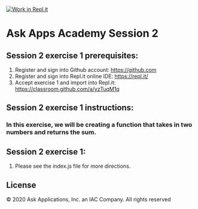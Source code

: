 [![Work in Repl.it](https://classroom.github.com/assets/work-in-replit-14baed9a392b3a25080506f3b7b6d57f295ec2978f6f33ec97e36a161684cbe9.svg)](https://classroom.github.com/online_ide?assignment_repo_id=3237890&assignment_repo_type=AssignmentRepo)
# Ask Apps Academy Session 2

## Session 2 exercise 1 prerequisites:
1. Register and sign into Github account: https://github.com
1. Register and sign into Repl.it online IDE: https://repl.it/
1. Accept exercise 1 and import into Repl.it: https://classroom.github.com/a/yzTuqM1q

## Session 2 exercise 1 instructions:
### In this exercise, we will be creating a function that takes in two numbers and returns the sum.

## Session 2 exercise 1:
1. Please see the index.js file for more directions. 

## License 
© 2020 Ask Applications, Inc. an IAC Company. All rights reserved

